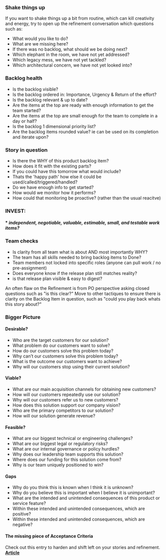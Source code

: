 
### Shake things up
If you want to shake things up a bit from routine, which can kill creativity and energy, try to open up the refinement conversation which questions such as:
* What would you like to do?
* What are we missing here?
* If there was no backlog, what should we be doing next?
* Which elephant in the room, we have not yet addressed?
* Which legacy mess, we have not yet tackled?
* Which architectural concern, we have not yet looked into?

### Backlog health
* Is the backlog visible?
* Is the backlog ordered in: Importance, Urgency & Return of the effort?
* Is the backlog relevant & up to date?
* Are the items at the top are ready with enough information to get the team started?
* Are the items at the top are small enough for the team to complete in a day or half?
* Is the backlog 1 dimensional priority list?
* Are the backlog items rounded value? ie can be used on its completion and iterate upon?

### Story in question
* Is there the WHY of this product backlog item?
* How does it fit with the existing parts?
* If you could have this tomorrow what would include?
* Thats the 'happy path' how else it could be used/called/triggered/handled?
* Do we have enough info to get started?
* How would we monitor how it performs?
* How could that monitoring be proactive? (rather than the usual reacitve)

### INVEST: 
#### * _independent, negotiable, valuable, estimable, small, and testable work items?_

### Team checks
* Is clarity from all team what is about AND most importantly WHY?
* The team has all skills needed to bring backlog items to Done?
* Team members not locked into specific roles (anyone can pull work / no pre-assignment)
* Does everyone know if the release plan still matches reality? 
* is that release plan visible & easy to digest?

An often flaw on the Refinement is from PO perspective asking closed questions such as "is this clear?" Move to other tactiques to ensure there is clarity on the Backlog Item in question, such as "could you play back whats this story about?"

### Bigger Picture
#### Desirable?
* Who are the target customers for our solution?
* What problem do our customers want to solve? 
* How do our customers solve this problem today?
* Why can’t our customers solve this problem today?
* What is the outcome our customers want to achieve?
* Why will our customers stop using their current solution?

#### Viable?
* What are our main acquisition channels for obtaining new customers?
* How will our customers repeatedly use our solution?
* Why will our customers refer us to new customers?
* How does this solution support our company vision?
* Who are the primary competitors to our solution?
* How will our solution generate revenue?

#### Feasible?
* What are our biggest technical or engineering challenges?
* What are our biggest legal or regulatory risks?
* What are our internal governance or policy hurdles?
* Why does our leadership team supports this solution?
* Where does our funding for this solution come from?
* Why is our team uniquely positioned to win?

#### Gaps
* Why do you think this is known when I think it is unknown?
* Why do you believe this is important when I believe it is unimportant?
* What are the intended and unintended consequences of this product or service feature?
* Within these intended and unintended consequences, which are positive?
* Within these intended and unintended consequences, which are negative?

#### The missing piece of Acceptance Criteria
Check out this entry to harden and shift left on your stories and refinement. [**Article**](https://www.linkedin.com/pulse/acceptance-criteria-missing-piece-ines-garcia/)
